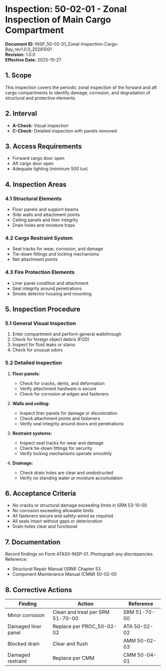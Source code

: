 # Inspection: 50-02-01 - Zonal Inspection of Main Cargo Compartment

**Document ID:** INSP_50-02-01_Zonal-Inspection-Cargo-Bay_rev1.0.0_20281001  
**Revision:** 1.0.0  
**Effective Date:** 2025-10-27

## 1. Scope
This inspection covers the periodic zonal inspection of the forward and aft cargo compartments to identify damage, corrosion, and degradation of structural and protective elements.

## 2. Interval
- **A-Check:** Visual inspection
- **C-Check:** Detailed inspection with panels removed

## 3. Access Requirements
- Forward cargo door open
- Aft cargo door open
- Adequate lighting (minimum 500 lux)

## 4. Inspection Areas

### 4.1 Structural Elements
- Floor panels and support beams
- Side walls and attachment points
- Ceiling panels and liner integrity
- Drain holes and moisture traps

### 4.2 Cargo Restraint System
- Seat tracks for wear, corrosion, and damage
- Tie-down fittings and locking mechanisms
- Net attachment points

### 4.3 Fire Protection Elements
- Liner panel condition and attachment
- Seal integrity around penetrations
- Smoke detector housing and mounting

## 5. Inspection Procedure

### 5.1 General Visual Inspection
1. Enter compartment and perform general walkthrough
2. Check for foreign object debris (FOD)
3. Inspect for fluid leaks or stains
4. Check for unusual odors

### 5.2 Detailed Inspection
1. **Floor panels:**
   - Check for cracks, dents, and deformation
   - Verify attachment hardware is secure
   - Check for corrosion at edges and fasteners
   
2. **Walls and ceiling:**
   - Inspect liner panels for damage or discoloration
   - Check attachment points and fasteners
   - Verify seal integrity around doors and penetrations

3. **Restraint systems:**
   - Inspect seat tracks for wear and damage
   - Check tie-down fittings for security
   - Verify locking mechanisms operate smoothly

4. **Drainage:**
   - Check drain holes are clear and unobstructed
   - Verify no standing water or moisture accumulation

## 6. Acceptance Criteria
- No cracks or structural damage exceeding limits in SRM 53-10-00
- No corrosion exceeding allowable limits
- All fasteners secure and safety-wired as required
- All seals intact without gaps or deterioration
- Drain holes clear and functional

## 7. Documentation
Record findings on Form ATA50-INSP-01. Photograph any discrepancies. Reference:
- Structural Repair Manual (SRM) Chapter 53
- Component Maintenance Manual (CMM) 50-02-00

## 8. Corrective Actions
| Finding | Action | Reference |
|---------|--------|-----------|
| Minor corrosion | Clean and treat per SRM 51-70-00 | SRM 51-70-00 |
| Damaged liner panel | Replace per PROC_50-02-02 | ATA 50-02-02 |
| Blocked drain | Clear and flush | AMM 50-02-03 |
| Damaged restraint | Replace per CMM | CMM 50-04-01 |
